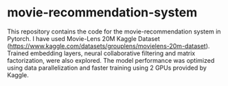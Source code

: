 # movie-recommendation-system
This repository contains the code for the movie-recommendation system in Pytorch. I have used Movie-Lens 20M Kaggle Dataset (https://www.kaggle.com/datasets/grouplens/movielens-20m-dataset). Trained embedding layers, neural collaborative filtering and matrix factorization, were also explored. The model performance was optimized using data parallelization and faster training using 2 GPUs provided by Kaggle.
